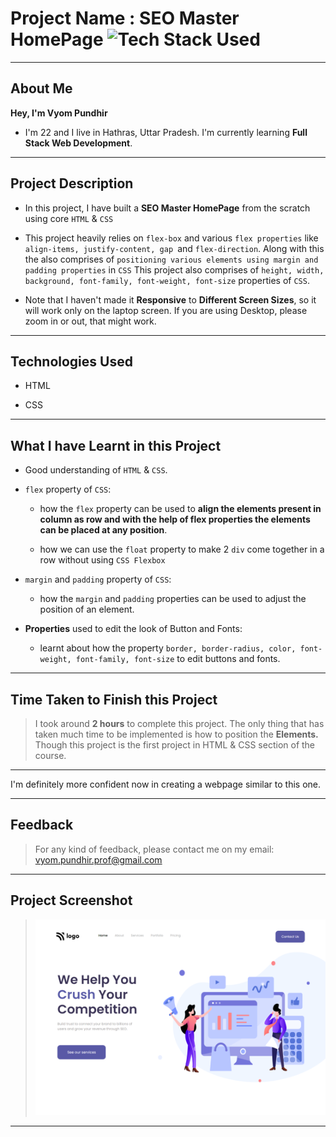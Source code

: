 # Project Name : SEO Master HomePage ![Tech Stack Used](https://img.shields.io/badge/Technologies-HTML%20%26%20CSS-orange)

---

## About Me

**Hey, I'm Vyom Pundhir**

- I'm 22 and I live in Hathras, Uttar Pradesh. I'm currently learning **Full Stack Web Development**.

---

## Project Description

- In this project, I have built a **SEO Master HomePage** from the scratch using core `HTML` & `CSS`

- This project heavily relies on `flex-box` and various `flex properties` like `align-items, justify-content, gap `and `flex-direction`. Along with this the also comprises of `positioning various elements using margin and padding properties` in `CSS` This project also comprises of `height, width, background, font-family, font-weight, font-size` properties of `CSS`.

- Note that I haven't made it **Responsive** to **Different Screen Sizes**, so it will work only on the laptop screen. If you are using Desktop, please zoom in or out, that might work.

---

## Technologies Used

- HTML

- CSS

---

## What I have Learnt in this Project

- Good understanding of `HTML` & `CSS`.

- `flex` property of `CSS`:

  - how the `flex` property can be used to **align the elements present in column as row and with the help of flex properties the elements can be placed at any position**.

  - how we can use the `float` property to make 2 `div` come together in a row without using `CSS Flexbox`


- `margin` and `padding` property of `CSS`:

  - how the `margin` and `padding` properties can be used to adjust the position of an element.

- **Properties** used to edit the look of Button and Fonts:

  - learnt about how the property `border, border-radius, color, font-weight, font-family, font-size` to edit buttons and fonts.

---

## Time Taken to Finish this Project

> I took around **2 hours** to complete this project. The only thing that has taken much time to be implemented is how to position the **Elements.** Though this project is the first project in HTML & CSS section of the course.
---

I'm definitely more confident now in creating a webpage similar to this one.

---

## Feedback

> For any kind of feedback, please contact me on my email: vyom.pundhir.prof@gmail.com
---

## Project Screenshot

> ![SS](./ss-of-the-project.png)
---